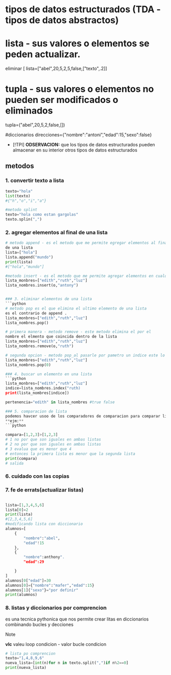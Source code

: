 # tipos de datos estructurados (TDA - tipos de datos abstractos)
# lista - sus valores o elementos se peden actualizar.
eliminar
[ lista=["abel",20,5,2,5,false,["texto",.2]]
# tupla - sus valores o elementos no pueden ser modificados o eliminados
tupla=("abel",20,5,2,false,[])

#diccionarios
direcciones={"nombre":"antoni","edad":15,"sexo":false}

- [!TPI]
**ODSERVACION:** que los tipos de datos estructurados pueden almacenar
en su interior otros tipos de datos estructurados



## metodos
### 1. convertir texto a lista
```python
texto="hola"
list(texto)
#{"h","o","i","a"}

#metodo splint
texto="hola como estan gargolas"
texto.splin(",")
```
### 2. agregar elementos al final de una lista
``` python
# metodo append - es el metodo que me permite egregar elementos al final
de una lista
lista=["hola"]
lista.append("mundo")
print(lista)
#["hola","mundo"]

#metodo insert - es el metodo que me permite agregar elementos en cualquier ubicacion de mi lista
lista_monbres=["edith","ruth","luz"]
lista_nombres.insert(o,"antony")


### 3. eliminar elementos de una lista 
```python
# metodo pop es el que elimina el ultimo elemento de una lista
es el contrario de append .
lista_monbres=["edith","ruth","luz"]
lista_nombres.pop()

# primera manera - metodo remove - este metodo elimina el por el 
nombre el elmento que coincida dentro de la lista 
lista_monbres=["edith","ruth","luz"]
lista_nombres.remove(o,"ruth")

# segunda opcion - metodo pop_al pasarle por pametro un indice este lo eliminar de la lista
lista_monbres=["edith","ruth","luz"]
lista_nombres.pop(0)

### 4. buscar un elemento en una lista
```python
lista_monbres=["edith","ruth","luz"]
indice=lista_nombres.index("ruth)
print(lista_nombres[indice])

pertenencia="edith" in lista_nombres #true false

### 5. comparacion de lista 
podemos havcer usoo de los comparadores de comparacion para comparar listas 
**ejm:**
```python

compara=[1,2,3]>[1,2,3]
# 1 no por que son iguales en ambas listas
# 2 no por que son iguales en ambas listas
# 3 evalua que es menor que 4
# entonces la primera lista es menor que la segunda lista
print(compara)
# salida
```

### 6. cuidado con las copias

### 7. fe de errats(actualizar listas)
```python

lista=[1,3,4,5,6]
lista[0]=2
print(lista)
#[2,3,4,5,6]
#modificando lista con diccionario
alumnos=[
    {
        "nombre":"abel",
        "edad"!15
    },
    {
        "nombre":anthony".
        "edad":29

    }
]
alumnos[0["edad"]=30
alumnos[0]={"nombre":"mafer","edad":15}
alumnos[1]{"sexo"}="por definir"
print(alumnos)
```

### 8. listas y diccionarios por comprencion 
es una tecnica pythonica  que nos permite crear litas en diccionarios combinando
bucles y decciones 
>[!note]
**vlc**  valeu loop condicion - valor bucle condicion
```python 
# lista po comprencion 
texto="1,4,8,9,6"
nueva_lista=[int(n)for n in texto.split(",")if n%2==0]
print(nueva_lista)  
                     

